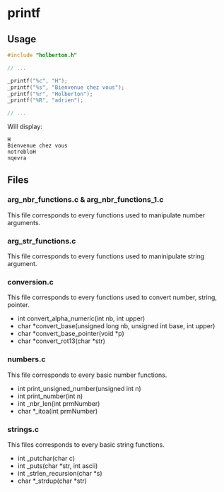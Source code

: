 # printf

## Usage

```c
#include "holberton.h"

// ...

_printf("%c", "H");
_printf("%s", "Bienvenue chez vous");
_printf("%r", "Holberton");
_printf("%R", "adrien");

// ...
```

Will display:

```shell
H
Bienvenue chez vous
notrebloH
nqevra
```

## Files

### arg_nbr_functions.c & arg_nbr_functions_1.c

This file corresponds to every functions used to manipulate number arguments.

### arg_str_functions.c

This file corresponds to every functions used to maninipulate string argument.

### conversion.c

This file corresponds to every functions used to convert number, string, pointer.

- int convert_alpha_numeric(int nb, int upper)
- char *convert_base(unsigned long nb, unsigned int base, int upper)
- char *convert_base_pointer(void *p)
- char *convert_rot13(char *str)

### numbers.c

This file corresponds to every basic number functions.

- int print_unsigned_number(unsigned int n)
- int print_number(int n)
- int _nbr_len(int prmNumber)
- char *_itoa(int prmNumber)

### strings.c

This files corresponds to every basic string functions.

- int _putchar(char c)
- int _puts(char *str, int ascii)
- int _strlen_recursion(char *s)
- char *_strdup(char *str)


